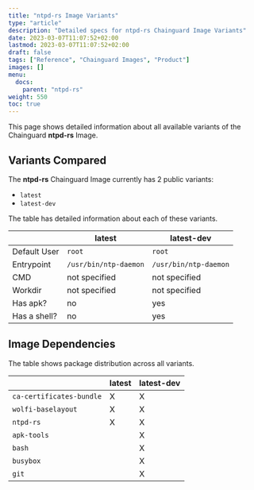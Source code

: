 ```yaml
---
title: "ntpd-rs Image Variants"
type: "article"
description: "Detailed specs for ntpd-rs Chainguard Image Variants"
date: 2023-03-07T11:07:52+02:00
lastmod: 2023-03-07T11:07:52+02:00
draft: false
tags: ["Reference", "Chainguard Images", "Product"]
images: []
menu:
  docs:
    parent: "ntpd-rs"
weight: 550
toc: true
---
```


This page shows detailed information about all available variants of the Chainguard **ntpd-rs** Image.

## Variants Compared
The **ntpd-rs** Chainguard Image currently has 2 public variants: 

- `latest`
- `latest-dev`

The table has detailed information about each of these variants.

|              | latest                | latest-dev            |
|--------------|-----------------------|-----------------------|
| Default User | `root`                | `root`                |
| Entrypoint   | `/usr/bin/ntp-daemon` | `/usr/bin/ntp-daemon` |
| CMD          | not specified         | not specified         |
| Workdir      | not specified         | not specified         |
| Has apk?     | no                    | yes                   |
| Has a shell? | no                    | yes                   |

## Image Dependencies
The table shows package distribution across all variants.

|                          | latest | latest-dev |
|--------------------------|--------|------------|
| `ca-certificates-bundle` | X      | X          |
| `wolfi-baselayout`       | X      | X          |
| `ntpd-rs`                | X      | X          |
| `apk-tools`              |        | X          |
| `bash`                   |        | X          |
| `busybox`                |        | X          |
| `git`                    |        | X          |

